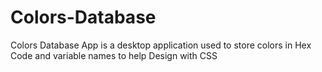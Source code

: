 # Colors-Database
Colors Database App is a desktop application used to store colors in Hex Code and variable names to help Design with CSS
